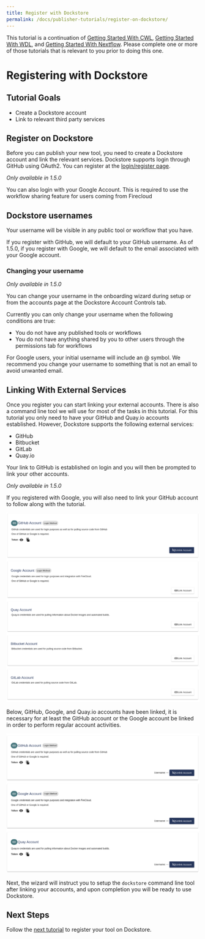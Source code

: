 ```yaml
---
title: Register with Dockstore
permalink: /docs/publisher-tutorials/register-on-dockstore/
---
```

<div class="alert alert-info">
This tutorial is a continuation of <a href="/docs/prereqs/getting-started-with-cwl/">Getting Started With CWL</a>, <a href="/docs/prereqs/getting-started-with-wdl/">Getting Started With WDL</a>, and <a href="/docs/prereqs/getting-started-with-nextflow/">Getting Started With Nextflow</a>. Please complete one or more of those tutorials that is relevant to you prior to doing this one.
</div>

# Registering with Dockstore
## Tutorial Goals
* Create a Dockstore account
* Link to relevant third party services

## Register on Dockstore
Before you can publish your new tool, you need to create a Dockstore account and link the relevant services. Dockstore supports login through GitHub using OAuth2. You can register at the [login/register page](https://www.dockstore.org/login).

*Only available in 1.5.0*

You can also login with your Google Account. This is required to use the workflow sharing feature for users coming from Firecloud

## Dockstore usernames

Your username will be visible in any public tool or workflow that you have. 

If you register with GitHub, we will default to your GitHub username. As of 1.5.0, if you register with Google, we will default to the email associated with your Google account.

### Changing your username
*Only available in 1.5.0*

You can change your username in the onboarding wizard during setup or from the accounts page at the Dockstore Account Controls tab.

Currently you can only change your username when the following conditions are true:
* You do not have any published tools or workflows
* You do not have anything shared by you to other users through the permissions tab for workflows

For Google users, your initial username will include an @ symbol. We recommend you change your username to something that is not an email to avoid unwanted email.

## Linking With External Services

Once you register you can start linking your external accounts. There is also a command line tool we will use for most of the tasks in this tutorial. For this tutorial you only need to have your GitHub and Quay.io accounts established. However, Dockstore supports the following external services:
* GitHub
* Bitbucket
* GitLab
* Quay.io

Your link to GitHub is established on login and you will then be prompted to link your other accounts.

*Only available in 1.5.0*

If you registered with Google, you will also need to link your GitHub account to follow along with the tutorial.

![Link accounts](/assets/images/docs/linking1.png)

<!-- Currently UI2 does not perform and automatic refresh all tools -->
<!-- Linking a supported image repository service (e.g. Quay.io) will automatically trigger a synchronization order to retrieve information about the account's tools

![Refresh tools](/assets/images/docs/linking2.png) -->

Below, GitHub, Google, and Quay.io accounts have been linked, it is necessary for at least the GitHub account or the Google account be linked in order to perform regular account activities.

![Link accounts completed](/assets/images/docs/linking3.png)

Next, the wizard will instruct you to setup the `dockstore` command line tool after linking your accounts, and upon completion you will be ready to use Dockstore.

## Next Steps

Follow the [next tutorial](/docs/publisher-tutorials/getting-started-with-dockstore/) to register your tool on Dockstore.
